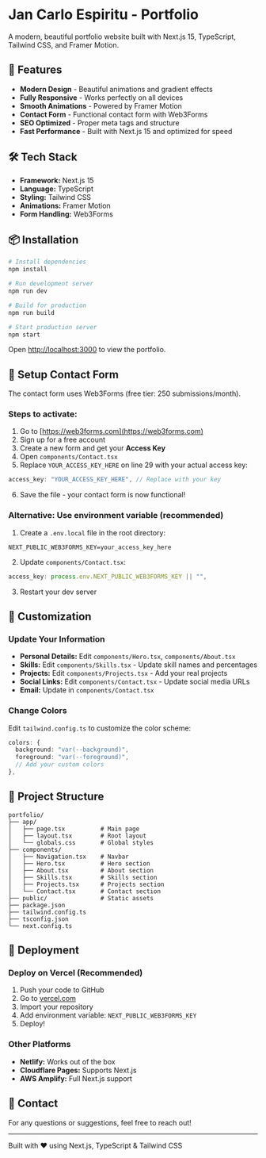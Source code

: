 # Jan Carlo Espiritu - Portfolio

A modern, beautiful portfolio website built with Next.js 15, TypeScript, Tailwind CSS, and Framer Motion.

## 🚀 Features

- **Modern Design** - Beautiful animations and gradient effects
- **Fully Responsive** - Works perfectly on all devices
- **Smooth Animations** - Powered by Framer Motion
- **Contact Form** - Functional contact form with Web3Forms
- **SEO Optimized** - Proper meta tags and structure
- **Fast Performance** - Built with Next.js 15 and optimized for speed

## 🛠️ Tech Stack

- **Framework:** Next.js 15
- **Language:** TypeScript
- **Styling:** Tailwind CSS
- **Animations:** Framer Motion
- **Form Handling:** Web3Forms

## 📦 Installation

```bash
# Install dependencies
npm install

# Run development server
npm run dev

# Build for production
npm run build

# Start production server
npm start
```

Open [http://localhost:3000](http://localhost:3000) to view the portfolio.

## 🔧 Setup Contact Form

The contact form uses Web3Forms (free tier: 250 submissions/month).

### Steps to activate:

1. Go to [https://web3forms.com](https://web3forms.com)
2. Sign up for a free account
3. Create a new form and get your **Access Key**
4. Open `components/Contact.tsx`
5. Replace `YOUR_ACCESS_KEY_HERE` on line 29 with your actual access key:

```typescript
access_key: "YOUR_ACCESS_KEY_HERE", // Replace with your key
```

6. Save the file - your contact form is now functional!

### Alternative: Use environment variable (recommended)

1. Create a `.env.local` file in the root directory:

```env
NEXT_PUBLIC_WEB3FORMS_KEY=your_access_key_here
```

2. Update `components/Contact.tsx`:

```typescript
access_key: process.env.NEXT_PUBLIC_WEB3FORMS_KEY || "",
```

3. Restart your dev server

## 📝 Customization

### Update Your Information

- **Personal Details:** Edit `components/Hero.tsx`, `components/About.tsx`
- **Skills:** Edit `components/Skills.tsx` - Update skill names and percentages
- **Projects:** Edit `components/Projects.tsx` - Add your real projects
- **Social Links:** Edit `components/Contact.tsx` - Update social media URLs
- **Email:** Update in `components/Contact.tsx`

### Change Colors

Edit `tailwind.config.ts` to customize the color scheme:

```typescript
colors: {
  background: "var(--background)",
  foreground: "var(--foreground)",
  // Add your custom colors
},
```

## 📄 Project Structure

```
portfolio/
├── app/
│   ├── page.tsx          # Main page
│   ├── layout.tsx        # Root layout
│   └── globals.css       # Global styles
├── components/
│   ├── Navigation.tsx    # Navbar
│   ├── Hero.tsx          # Hero section
│   ├── About.tsx         # About section
│   ├── Skills.tsx        # Skills section
│   ├── Projects.tsx      # Projects section
│   └── Contact.tsx       # Contact section
├── public/               # Static assets
├── package.json
├── tailwind.config.ts
├── tsconfig.json
└── next.config.ts
```

## 🚀 Deployment

### Deploy on Vercel (Recommended)

1. Push your code to GitHub
2. Go to [vercel.com](https://vercel.com)
3. Import your repository
4. Add environment variable: `NEXT_PUBLIC_WEB3FORMS_KEY`
5. Deploy!

### Other Platforms

- **Netlify:** Works out of the box
- **Cloudflare Pages:** Supports Next.js
- **AWS Amplify:** Full Next.js support

## 📧 Contact

For any questions or suggestions, feel free to reach out!

---

Built with ❤️ using Next.js, TypeScript & Tailwind CSS
